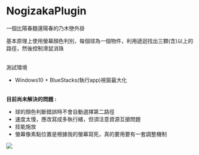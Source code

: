 # NogizakaPlugin
一個比陽春麵還陽春的乃木戀外掛

基本原理上使用螢幕顏色判別，每個球為一個物件，利用遞迴找出三顆(含)以上的路徑，然後控制滑鼠消珠

<br>測試環境
* Windows10 + BlueStacks(執行app)視窗最大化


<br><strong>目前尚未解決的問題 :</strong> 
* 球的顏色判斷錯誤時不會自動選擇第二路徑
* 速度太慢，應改寫成多執行緒，但須注意資源互搶問題
* 技能施放
* 螢幕像素點位置是根據我的螢幕寫死，真的要用要有一套調整機制

![](https://github.com/tks3589/NogizakaPlugin/blob/master/testP/show.gif)


